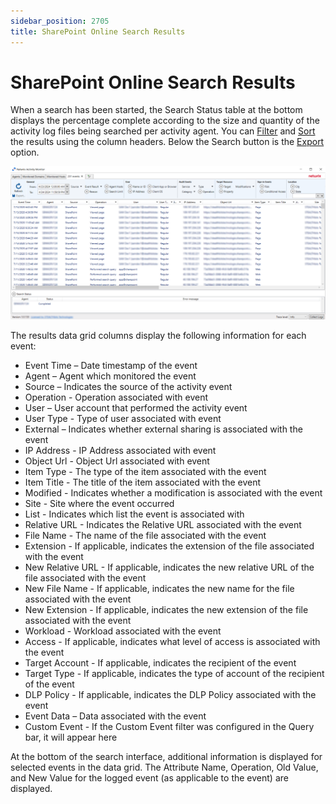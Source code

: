 ```yaml
---
sidebar_position: 2705
title: SharePoint Online Search Results
---
```


# SharePoint Online Search Results

When a search has been started, the Search Status table at the bottom displays the percentage complete according to the size and quantity of the activity log files being searched per activity agent. You can [Filter](../Overview#Filter "Filter") and [Sort](../Overview#Sort "Sort") the results using the column headers. Below the Search button is the [Export](../Overview#Export "Export") option.

![SharePoint Online Search Results](../../../../../../../static/images/ActivityMonitor_8.0/Content/Resources/Images/ActivityMonitor/Search/SharePointOnline/SharePointOnlineSearchResults.png "SharePoint Online Search Results")

The results data grid columns display the following information for each event:

* Event Time – Date timestamp of the event
* Agent – Agent which monitored the event
* Source – Indicates the source of the activity event
* Operation - Operation associated with event
* User – User account that performed the activity event
* User Type - Type of user associated with event
* External – Indicates whether external sharing is associated with the event
* IP Address - IP Address associated with event
* Object Url - Object Url associated with event
* Item Type - The type of the item associated with the event
* Item Title - The title of the item associated with the event
* Modified - Indicates whether a modification is associated with the event
* Site - Site where the event occurred
* List - Indicates which list the event is associated with
* Relative URL - Indicates the Relative URL associated with the event
* File Name - The name of the file associated with the event
* Extension - If applicable, indicates the extension of the file associated with the event
* New Relative URL - If applicable, indicates the new relative URL of the file associated with the event
* New File Name - If applicable, indicates the new name for the file associated with the event
* New Extension - If applicable, indicates the new extension of the file associated with the event
* Workload - Workload associated with the event
* Access - If applicable, indicates what level of access is associated with the event
* Target Account - If applicable, indicates the recipient of the event
* Target Type - If applicable, indicates the type of account of the recipient of the event
* DLP Policy - If applicable, indicates the DLP Policy associated with the event
* Event Data – Data associated with the event
* Custom Event - If the Custom Event filter was configured in the Query bar, it will appear here

At the bottom of the search interface, additional information is displayed for selected events in the data grid. The Attribute Name, Operation, Old Value, and New Value for the logged event (as applicable to the event) are displayed.